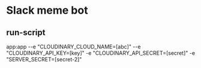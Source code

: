 # Slack meme bot

## run-script
app:app --e "CLOUDINARY_CLOUD_NAME=[abc]" --e "CLOUDINARY_API_KEY=[key]" -e "CLOUDINARY_API_SECRET=[secret]" -e "SERVER_SECRET=[secret-2]"
